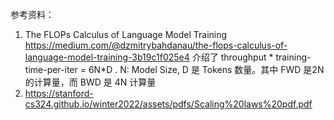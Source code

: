 

参考资料：
1. The FLOPs Calculus of Language Model Training https://medium.com/@dzmitrybahdanau/the-flops-calculus-of-language-model-training-3b19c1f025e4
介绍了 throughput * training-time-per-iter = 6N*D . N: Model Size, D 是 Tokens 数量。其中 FWD 是2N 的计算量，而 BWD 是 4N 计算量
2. https://stanford-cs324.github.io/winter2022/assets/pdfs/Scaling%20laws%20pdf.pdf
